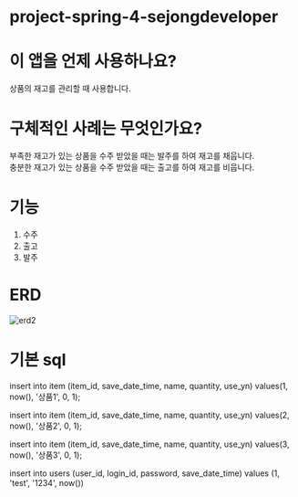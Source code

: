 # project-spring-4-sejongdeveloper

# 이 앱을 언제 사용하나요?
상품의 재고를 관리할 때 사용합니다.

# 구체적인 사례는 무엇인가요?
부족한 재고가 있는 상품을 수주 받았을 때는 발주를 하여 재고를 채웁니다.<br>
충분한 재고가 있는 상품을 수주 받았을 때는 출고를 하여 재고를 비웁니다.

# 기능
1. 수주
2. 출고
3. 발주

# ERD
![erd2](https://user-images.githubusercontent.com/51711799/154278930-c0efaeaa-2669-4dac-a5ed-7b748cb1231f.png)

# 기본 sql
insert into item (item_id, save_date_time, name, quantity, use_yn)
values(1, now(), '상품1', 0, 1);

insert into item (item_id, save_date_time, name, quantity, use_yn)
values(2, now(), '상품2', 0, 1);

insert into item (item_id, save_date_time, name, quantity, use_yn)
values(3, now(), '상품3', 0, 1);

insert into users (user_id, login_id, password, save_date_time)
values (1, 'test', '1234', now())

